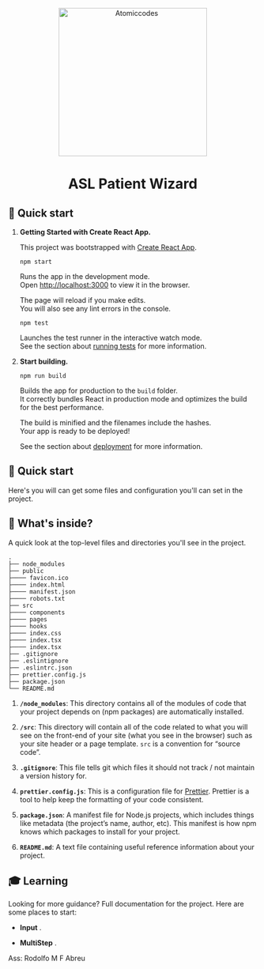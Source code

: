 <p align="center">
  <a href="https://www.atomiccodes.com.br">
    <img alt="Atomiccodes" src="https://www.atomiccodes.com.br/static/media/logo1.73d0ef38.png" width="300" />
  </a>
</p>
<h1 align="center">
  ASL Patient Wizard
</h1>

## 🚀 Quick start

1.  **Getting Started with Create React App.**

    This project was bootstrapped with [Create React App](https://github.com/facebook/create-react-app).

    ```shell
    npm start
    ```
    Runs the app in the development mode.\
    Open [http://localhost:3000](http://localhost:3000) to view it in the browser.

    The page will reload if you make edits.\
    You will also see any lint errors in the console.

    ```shell
    npm test
    ```
    Launches the test runner in the interactive watch mode.\
    See the section about [running tests](https://facebook.github.io/create-react-app/docs/running-tests) for more information.


1.  **Start building.**

    ```shell
    npm run build
    ```
    Builds the app for production to the `build` folder.\
    It correctly bundles React in production mode and optimizes the build for the best performance.

    The build is minified and the filenames include the hashes.\
    Your app is ready to be deployed!

    See the section about [deployment](https://facebook.github.io/create-react-app/docs/deployment) for more information.

## 🚀 Quick start

Here's you will can get some files and configuration you'll can set in the project.

## 🧐 What's inside?

A quick look at the top-level files and directories you'll see in the project.

    .
    ├── node_modules
    ├── public
    ├──── favicon.ico
    ├──── index.html
    ├──── manifest.json
    ├──── robots.txt
    ├── src
    ├──── components
    ├──── pages
    ├──── hooks
    ├──── index.css
    ├──── index.tsx
    ├──── index.tsx
    ├── .gitignore
    ├── .eslintignore
    ├── .eslintrc.json
    ├── prettier.config.js
    ├── package.json
    └── README.md

1.  **`/node_modules`**: This directory contains all of the modules of code that your project depends on (npm packages) are automatically installed.

2.  **`/src`**: This directory will contain all of the code related to what you will see on the front-end of your site (what you see in the browser) such as your site header or a page template. `src` is a convention for “source code”.

3.  **`.gitignore`**: This file tells git which files it should not track / not maintain a version history for.

4.  **`prettier.config.js`**: This is a configuration file for [Prettier](https://prettier.io/). Prettier is a tool to help keep the formatting of your code consistent.

11. **`package.json`**: A manifest file for Node.js projects, which includes things like metadata (the project’s name, author, etc). This manifest is how npm knows which packages to install for your project.

12. **`README.md`**: A text file containing useful reference information about your project.

## 🎓 Learning

Looking for more guidance? Full documentation for the project. Here are some places to start:

- **Input** .

- **MultiStep** .




Ass: Rodolfo M F Abreu